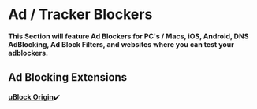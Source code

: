 # Ad / Tracker Blockers

**This Section will feature Ad Blockers for PC's / Macs, iOS, Android, DNS AdBlocking, Ad Block Filters, and websites where you can test your adblockers.**

## Ad Blocking Extensions

**[uBlock Origin](https://github.com/gorhill/uBlock#installation)**✔️
